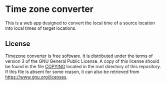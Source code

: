 # Time zone converter

This is a web app designed to convert the local time of a source location into local times of target locations.

## License

Timezone converter is free software. It is distributed under the terms of version 3 of the GNU General Public License.  A copy of this license should be found in the file [COPYING](./COPYING) located in the root directory of this repository. If this file is absent for some reason, it can also be retrieved from
https://www.gnu.org/licenses.
